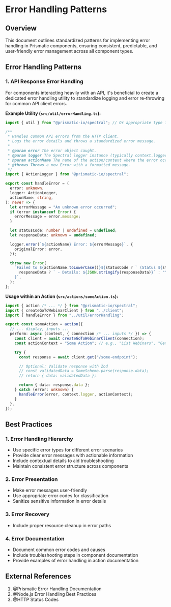 # Error Handling Patterns

## Overview

This document outlines standardized patterns for implementing error handling in Prismatic components, ensuring consistent, predictable, and user-friendly error management across all component types.

## Error Handling Patterns

### 1. API Response Error Handling

For components interacting heavily with an API, it's beneficial to create a dedicated error handling utility to standardize logging and error re-throwing for common API client errors.

**Example Utility (`src/util/errorHandling.ts`):**

```typescript
import { util } from "@prismatic-io/spectral"; // Or appropriate type for logger

/**
 * Handles common API errors from the HTTP client.
 * Logs the error details and throws a standardized error message.
 *
 * @param error The error object caught.
 * @param logger The Spectral logger instance (typically context.logger).
 * @param actionName The name of the action/context where the error occurred.
 * @throws Throws a new Error with a formatted message.
 */
import { ActionLogger } from "@prismatic-io/spectral";

export const handleError = (
  error: unknown,
  logger: ActionLogger,
  actionName: string,
): never => {
  let errorMessage = "An unknown error occurred";
  if (error instanceof Error) {
    errorMessage = error.message;
  }

  let statusCode: number | undefined = undefined;
  let responseData: unknown = undefined;

  logger.error(`${actionName} Error: ${errorMessage}`, {
    originalError: error,
  });

  throw new Error(
    `Failed to ${actionName.toLowerCase()}${statusCode ? ` (Status ${statusCode})` : ""}: ${errorMessage}${
      responseData ? ` - Details: ${JSON.stringify(responseData)}` : ""
    }`,
  );
};
```

**Usage within an Action (`src/actions/someAction.ts`):**

```typescript
import { action /* ... */ } from "@prismatic-io/spectral";
import { createGoToWebinarClient } from "../client";
import { handleError } from "../util/errorHandling";

export const someAction = action({
  // ... display, inputs ...
  perform: async (context, { connection /* ... inputs */ }) => {
    const client = await createGoToWebinarClient(connection);
    const actionContext = "Some Action"; // e.g., "List Webinars", "Get Webinar (123)"

    try {
      const response = await client.get("/some-endpoint");

      // Optional: Validate response with Zod
      // const validatedData = SomeSchema.parse(response.data);
      // return { data: validatedData };

      return { data: response.data };
    } catch (error: unknown) {
      handleError(error, context.logger, actionContext);
    }
  },
});
```

## Best Practices

### 1. Error Handling Hierarchy

- Use specific error types for different error scenarios
- Provide clear error messages with actionable information
- Include contextual details to aid troubleshooting
- Maintain consistent error structure across components

### 2. Error Presentation

- Make error messages user-friendly
- Use appropriate error codes for classification
- Sanitize sensitive information in error details

### 3. Error Recovery

- Include proper resource cleanup in error paths

### 4. Error Documentation

- Document common error codes and causes
- Include troubleshooting steps in component documentation
- Provide examples of error handling in action documentation

## External References

1. @Prismatic Error Handling Documentation
2. @Node.js Error Handling Best Practices
3. @HTTP Status Codes

